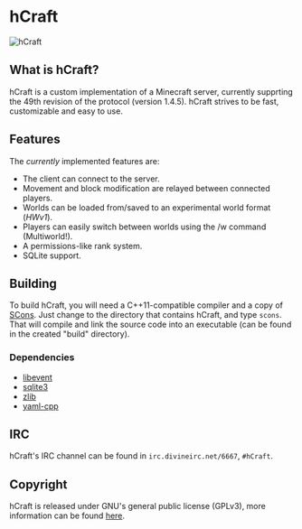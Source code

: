 hCraft
======

![hCraft](https://raw.github.com/BizarreCake/hCraft/master/etc/45-small.png)

What is hCraft?
---------------

hCraft is a custom implementation of a Minecraft server, currently supprting the
49th revision of the protocol (version 1.4.5). hCraft strives to be fast,
customizable and easy to use.

Features
--------

The _currently_ implemented features are:
*  The client can connect to the server.
*  Movement and block modification are relayed between connected players.
*  Worlds can be loaded from/saved to an experimental world format (*HWv1*).
*  Players can easily switch between worlds using the /w command (Multiworld!).
*  A permissions-like rank system.
*  SQLite support.

Building
--------

To build hCraft, you will need a C++11-compatible compiler and a copy of
[SCons](http://www.scons.org/). Just change to the directory that contains
hCraft, and type `scons`. That will compile and link the source code into
an executable (can be found in the created "build" directory).

### Dependencies
*  [libevent](http://libevent.org/)
*  [sqlite3](http://www.sqlite.org/)
*  [zlib](http://www.zlib.net/)
*  [yaml-cpp](http://code.google.com/p/yaml-cpp/)

IRC
---

hCraft's IRC channel can be found in `irc.divineirc.net/6667`, `#hCraft`.

Copyright
---------

hCraft is released under GNU's general public license (GPLv3), more information
can be found [here](http://www.gnu.org/licenses/gpl.html).

